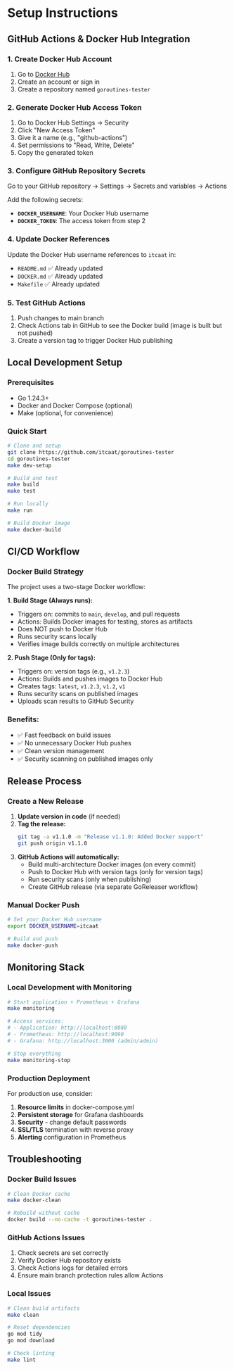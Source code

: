 # Setup Instructions

## GitHub Actions & Docker Hub Integration

### 1. Create Docker Hub Account

1. Go to [Docker Hub](https://hub.docker.com/)
2. Create an account or sign in
3. Create a repository named `goroutines-tester`

### 2. Generate Docker Hub Access Token

1. Go to Docker Hub Settings → Security
2. Click "New Access Token"
3. Give it a name (e.g., "github-actions")
4. Set permissions to "Read, Write, Delete"
5. Copy the generated token

### 3. Configure GitHub Repository Secrets

Go to your GitHub repository → Settings → Secrets and variables → Actions

Add the following secrets:

- **`DOCKER_USERNAME`**: Your Docker Hub username
- **`DOCKER_TOKEN`**: The access token from step 2

### 4. Update Docker References

Update the Docker Hub username references to `itcaat` in:

- `README.md` ✅ Already updated
- `DOCKER.md` ✅ Already updated  
- `Makefile` ✅ Already updated

### 5. Test GitHub Actions

1. Push changes to main branch
2. Check Actions tab in GitHub to see the Docker build (image is built but not pushed)
3. Create a version tag to trigger Docker Hub publishing

## Local Development Setup

### Prerequisites

- Go 1.24.3+
- Docker and Docker Compose (optional)
- Make (optional, for convenience)

### Quick Start

```bash
# Clone and setup
git clone https://github.com/itcaat/goroutines-tester
cd goroutines-tester
make dev-setup

# Build and test
make build
make test

# Run locally
make run

# Build Docker image
make docker-build
```

## CI/CD Workflow

### Docker Build Strategy

The project uses a two-stage Docker workflow:

**1. Build Stage (Always runs):**
- Triggers on: commits to `main`, `develop`, and pull requests
- Actions: Builds Docker images for testing, stores as artifacts
- Does NOT push to Docker Hub
- Runs security scans locally
- Verifies image builds correctly on multiple architectures

**2. Push Stage (Only for tags):**
- Triggers on: version tags (e.g., `v1.2.3`)
- Actions: Builds and pushes images to Docker Hub
- Creates tags: `latest`, `v1.2.3`, `v1.2`, `v1`
- Runs security scans on published images
- Uploads scan results to GitHub Security

### Benefits:
- ✅ Fast feedback on build issues
- ✅ No unnecessary Docker Hub pushes
- ✅ Clean version management
- ✅ Security scanning on published images only

## Release Process

### Create a New Release

1. **Update version in code** (if needed)
2. **Tag the release:**
   ```bash
   git tag -a v1.1.0 -m "Release v1.1.0: Added Docker support"
   git push origin v1.1.0
   ```
3. **GitHub Actions will automatically:**
   - Build multi-architecture Docker images (on every commit)
   - Push to Docker Hub with version tags (only for version tags)
   - Run security scans (only when publishing)
   - Create GitHub release (via separate GoReleaser workflow)

### Manual Docker Push

```bash
# Set your Docker Hub username
export DOCKER_USERNAME=itcaat

# Build and push
make docker-push
```

## Monitoring Stack

### Local Development with Monitoring

```bash
# Start application + Prometheus + Grafana
make monitoring

# Access services:
# - Application: http://localhost:8080
# - Prometheus: http://localhost:9090  
# - Grafana: http://localhost:3000 (admin/admin)

# Stop everything
make monitoring-stop
```

### Production Deployment

For production use, consider:

1. **Resource limits** in docker-compose.yml
2. **Persistent storage** for Grafana dashboards
3. **Security** - change default passwords
4. **SSL/TLS** termination with reverse proxy
5. **Alerting** configuration in Prometheus

## Troubleshooting

### Docker Build Issues

```bash
# Clean Docker cache
make docker-clean

# Rebuild without cache
docker build --no-cache -t goroutines-tester .
```

### GitHub Actions Issues

1. Check secrets are set correctly
2. Verify Docker Hub repository exists
3. Check Actions logs for detailed errors
4. Ensure main branch protection rules allow Actions

### Local Issues

```bash
# Clean build artifacts
make clean

# Reset dependencies
go mod tidy
go mod download

# Check linting
make lint
```
